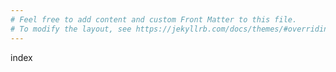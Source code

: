 ```yaml
---
# Feel free to add content and custom Front Matter to this file.
# To modify the layout, see https://jekyllrb.com/docs/themes/#overriding-theme-defaults
---
```


index
